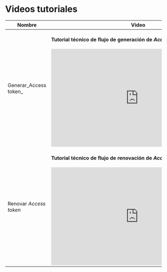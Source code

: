 # Videos tutoriales

|Nombre|Video| 
|---|---|
|Generar_Access token_ | <br/> **Tutorial técnico de flujo de generación de _Access token_.** </br> <br/> <iframe width="560" height="315" src="https://www.youtube.com/embed/I0yR0awzo0A" title="YouTube video player" frameborder="0" allow="accelerometer; autoplay; clipboard-write; encrypted-media; gyroscope; picture-in-picture" allowfullscreen></iframe><br/> |
|Renovar _Access token_| <br/> **Tutorial técnico de flujo de renovación de _Access token_.** </br> <br/> <iframe width="560" height="315" src="https://www.youtube.com/embed/0Thib_8dTCk" title="YouTube video player" frameborder="0" allow="accelerometer; autoplay; clipboard-write; encrypted-media; gyroscope; picture-in-picture" allowfullscreen></iframe><br/> |